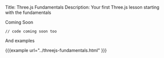 Title: Three.js Fundamentals
Description: Your first Three.js lesson starting with the fundamentals

Coming Soon

    // code coming soon too

And examples

{{{example url="../threejs-fundamentals.html" }}}


